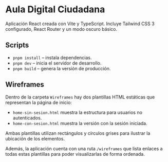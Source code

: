 # Aula Digital Ciudadana

Aplicación React creada con Vite y TypeScript. Incluye Tailwind CSS 3 configurado, React Router y un modo oscuro básico.

## Scripts

- `pnpm install` – instala dependencias.
- `pnpm dev` – inicia el servidor de desarrollo.
- `pnpm build` – genera la versión de producción.


## Wireframes

Dentro de la carpeta `Wireframes` hay dos plantillas HTML estáticas que representan la página de inicio:

- `home-sin-sesion.html` muestra la estructura para usuarios no autenticados.
- `home-con-sesion.html` muestra la versión con la sesión iniciada.

Ambas plantillas utilizan rectángulos y círculos grises para ilustrar la ubicación de los elementos.

Además, la aplicación cuenta con una ruta `/wireframes` que lista enlaces a todas estas plantillas para poder visualizarlas de forma ordenada.
